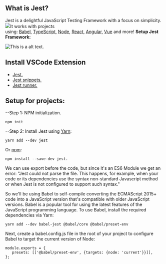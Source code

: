 ## What is Jest?
Jest is a delightful JavaScript Testing Framework with a focus on simplicity.
![](Aspose.Words.991e4c1f-9b95-4dd5-9c31-44424fa491e4.001.png)It works with projects using: [Babel](https://babeljs.io/), [TypeScript](https://www.typescriptlang.org/), [Node](https://nodejs.org/), [React](https://reactjs.org/), [Angular](https://angular.io/), [Vue](https://vuejs.org/) and more!
**Setup Jest Framework:**

![This is a alt text.](https://miro.medium.com/max/1400/1*U-TwjPREbLSVBG0lrowk3g.png "Jest Testing Framework.")
## Install VSCode Extension

- [Jest.](https://marketplace.visualstudio.com/items?itemName=Orta.vscode-jest#the-aim)
- [Jest snippets.](https://marketplace.visualstudio.com/items?itemName=andys8.jest-snippets)
- [Jest runner.](https://marketplace.visualstudio.com/items?itemName=firsttris.vscode-jest-runner)

## Setup for projects:

--Step 1: NPM initialization.
```
npm init
```
--Step 2: Install Jest using [Yarn](https://classic.yarnpkg.com/en/package/jest):
```
yarn add --dev jest
```
Or [npm](https://www.npmjs.com/package/jest):
```
npm install --save-dev jest.
```
We can use export before the code, but since it's an ES6 Module we get an error: "Jest could not parse the file. This happens, for example, when your code or its dependencies use the syntax non-standard Javascript method or when Jest is not configured to support such syntax."

So we'll be using Babel to self-compile converting the ECMAScript 2015+ code into a JavaScript version that's compatible with older JavaScript versions. Babel is a popular tool for using the latest features of the JavaScript programming language. To use Babel, install the required dependencies via Yarn:
```
yarn add --dev babel-jest @babel/core @babel/preset-env
```
Next, create a babel.config.js file in the root of your project to configure Babel to target the current version of Node:
```
module.exports = {
   presets: [['@babel/preset-env', {targets: {node: 'current'}}]],
};
```


